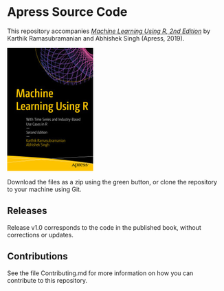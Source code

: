 # Apress Source Code

This repository accompanies [*Machine Learning Using R, 2nd Edition*](https://www.apress.com/9781484242148) by Karthik Ramasubramanian and Abhishek Singh (Apress, 2019).

[comment]: #cover
![Cover image](9781484242148.jpg)

Download the files as a zip using the green button, or clone the repository to your machine using Git.

## Releases

Release v1.0 corresponds to the code in the published book, without corrections or updates.

## Contributions

See the file Contributing.md for more information on how you can contribute to this repository.